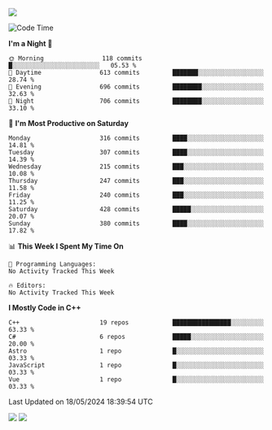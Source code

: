 ![](https://komarev.com/ghpvc/?username=lilpidgey&color=red)
<!--START_SECTION:waka-->
![Code Time](http://img.shields.io/badge/Code%20Time-1%2C491%20hrs%2018%20mins-blue)

**I'm a Night 🦉** 

```text
🌞 Morning                118 commits         █░░░░░░░░░░░░░░░░░░░░░░░░   05.53 % 
🌆 Daytime                613 commits         ███████░░░░░░░░░░░░░░░░░░   28.74 % 
🌃 Evening                696 commits         ████████░░░░░░░░░░░░░░░░░   32.63 % 
🌙 Night                  706 commits         ████████░░░░░░░░░░░░░░░░░   33.10 % 
```
📅 **I'm Most Productive on Saturday** 

```text
Monday                   316 commits         ████░░░░░░░░░░░░░░░░░░░░░   14.81 % 
Tuesday                  307 commits         ████░░░░░░░░░░░░░░░░░░░░░   14.39 % 
Wednesday                215 commits         ███░░░░░░░░░░░░░░░░░░░░░░   10.08 % 
Thursday                 247 commits         ███░░░░░░░░░░░░░░░░░░░░░░   11.58 % 
Friday                   240 commits         ███░░░░░░░░░░░░░░░░░░░░░░   11.25 % 
Saturday                 428 commits         █████░░░░░░░░░░░░░░░░░░░░   20.07 % 
Sunday                   380 commits         ████░░░░░░░░░░░░░░░░░░░░░   17.82 % 
```


📊 **This Week I Spent My Time On** 

```text
💬 Programming Languages: 
No Activity Tracked This Week

🔥 Editors: 
No Activity Tracked This Week
```

**I Mostly Code in C++** 

```text
C++                      19 repos            ████████████████░░░░░░░░░   63.33 % 
C#                       6 repos             █████░░░░░░░░░░░░░░░░░░░░   20.00 % 
Astro                    1 repo              █░░░░░░░░░░░░░░░░░░░░░░░░   03.33 % 
JavaScript               1 repo              █░░░░░░░░░░░░░░░░░░░░░░░░   03.33 % 
Vue                      1 repo              █░░░░░░░░░░░░░░░░░░░░░░░░   03.33 % 
```




 Last Updated on 18/05/2024 18:39:54 UTC
<!--END_SECTION:waka-->
![](https://hit.yhype.me/github/profile?user_id=42968544)
![](https://komarev.com/ghpvc/?lilpidgey)
